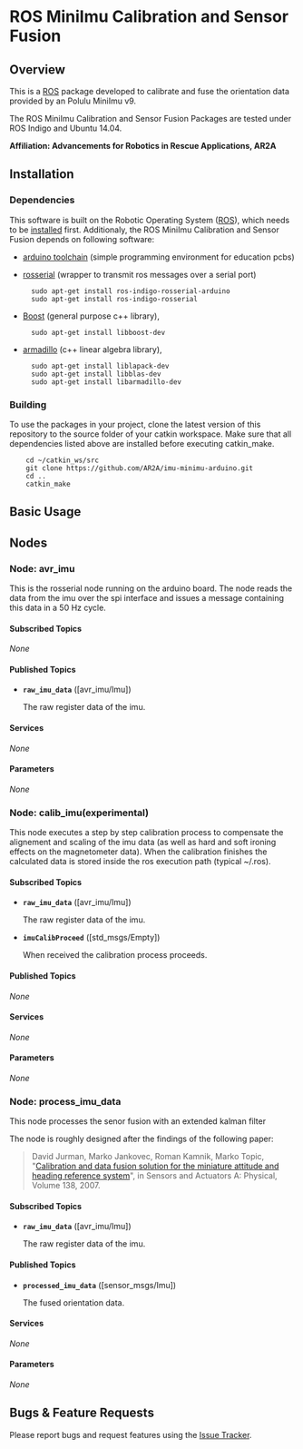 # ROS MiniImu Calibration and Sensor Fusion

## Overview
This is a [ROS] package developed to calibrate and fuse the orientation data provided by an Polulu MiniImu v9.  

The ROS MiniImu Calibration and Sensor Fusion Packages are tested under ROS Indigo and Ubuntu 14.04.

**Affiliation: Advancements for Robotics in Rescue Applications, AR2A**

## Installation

### Dependencies

This software is built on the Robotic Operating System ([ROS]), which needs to be [installed](http://wiki.ros.org) first. Additionaly, the ROS MiniImu Calibration and Sensor Fusion depends on following software:

- [arduino toolchain](https://www.arduino.cc) (simple programming environment for education pcbs)

- [rosserial](https://github.com/ros-drivers/rosserial) (wrapper to transmit ros messages over a serial port)

        sudo apt-get install ros-indigo-rosserial-arduino
        sudo apt-get install ros-indigo-rosserial

- [Boost](http://www.boost.org) (general purpose c++ library),

        sudo apt-get install libboost-dev
  
- [armadillo](http://arma.sourceforge.net/) (c++ linear algebra library),

        sudo apt-get install liblapack-dev
        sudo apt-get install libblas-dev
        sudo apt-get install libarmadillo-dev

### Building

To use the packages in your project, clone the latest version of this repository to the source folder of your catkin workspace.
Make sure that all dependencies listed above are installed before executing catkin_make.

        cd ~/catkin_ws/src
        git clone https://github.com/AR2A/imu-minimu-arduino.git
        cd ..
        catkin_make

## Basic Usage

## Nodes

### Node: avr_imu

This is the rosserial node running on the arduino board. The node reads the data from the imu over the spi interface and issues a message containing this data in a 50 Hz cycle.

#### Subscribed Topics

*None*

#### Published Topics

* **`raw_imu_data`** ([avr_imu/Imu])

    The raw register data of the imu.

#### Services

*None*

#### Parameters

*None*

### Node: calib_imu(experimental)

This node executes a step by step calibration process to compensate the alignement and scaling of the imu data (as well as hard and soft ironing effects on the magnetometer data). When the calibration finishes the calculated data is stored inside the ros execution path (typical ~/.ros).

#### Subscribed Topics

* **`raw_imu_data`** ([avr_imu/Imu])

    The raw register data of the imu.
    
* **`imuCalibProceed`** ([std_msgs/Empty])

    When received the calibration process proceeds.
    
#### Published Topics

*None*

#### Services

*None*

#### Parameters

*None*

### Node: process_imu_data

This node processes the senor fusion with an extended kalman filter 

The node is roughly designed after the findings of the following paper: 

> David Jurman, Marko Jankovec, Roman Kamnik, Marko Topic, "[Calibration and data fusion solution for the miniature
attitude and heading reference system](http://www.sciencedirect.com/science/article/pii/S0924424707003834)", in Sensors and Actuators A: Physical, Volume 138, 2007.



#### Subscribed Topics

* **`raw_imu_data`** ([avr_imu/Imu])

    The raw register data of the imu.

#### Published Topics

* **`processed_imu_data`** ([sensor_msgs/Imu])

    The fused orientation data.

#### Services

*None*

#### Parameters

*None*


## Bugs & Feature Requests

Please report bugs and request features using the [Issue Tracker](https://github.com/AR2A/imu-minimu-arduino/issues).

[ROS]: http://www.ros.org
[rviz]: http://wiki.ros.org/rviz
[grid_map_msg/GridMap]: https://github.com/ethz-asl/grid_map/blob/master/grid_map_msg/msg/GridMap.msg
[sensor_msgs/PointCloud2]: http://docs.ros.org/api/sensor_msgs/html/msg/PointCloud2.html
[geometry_msgs/PoseWithCovarianceStamped]: http://docs.ros.org/api/geometry_msgs/html/msg/PoseWithCovarianceStamped.html
[std_srvs/Empty]: http://docs.ros.org/api/std_srvs/html/srv/Empty.html
[grid_map_msg/GetGridMap]: https://github.com/ethz-asl/grid_map/blob/master/grid_map_msg/srv/GetGridMap.srv
